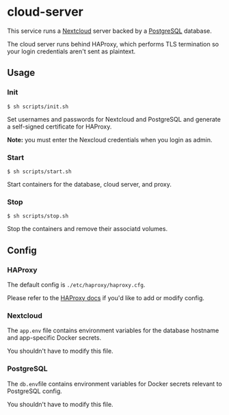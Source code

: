 # cloud-server

This service runs a [Nextcloud](https://nextcloud.com/) server backed by a [PostgreSQL](https://www.postgresql.org/) database.

The cloud server runs behind HAProxy, which performs TLS termination so your login credentials aren't sent as plaintext.

## Usage

### Init

`$ sh scripts/init.sh`

Set usernames and passwords for Nextcloud and PostgreSQL and generate a self-signed certificate for HAProxy.

**Note:** you must enter the Nexcloud credentials when you login as admin.

### Start

`$ sh scripts/start.sh`

Start containers for the database, cloud server, and proxy.

### Stop

`$ sh scripts/stop.sh`

Stop the containers and remove their associatd volumes.

## Config

### HAProxy

The default config is `./etc/haproxy/haproxy.cfg`.

Please refer to the [HAProxy docs](https://cbonte.github.io/haproxy-dconv/2.3/configuration.html) if you'd like to add or modify config.

### Nextcloud

The `app.env` file contains environment variables for the database hostname and app-specific Docker secrets.

You shouldn't have to modify this file.

### PostgreSQL

The `db.env`file contains environment variables for Docker secrets relevant to PostgreSQL config.

You shouldn't have to modify this file.
